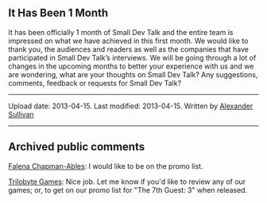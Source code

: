 ## It Has Been 1 Month

It has been officially 1 month of Small Dev Talk and the entire team is impressed on what we have achieved in this first month. We would like to thank you, the audiences and readers as well as the companies that have participated in Small Dev Talk’s interviews. We will be going through a lot of changes in the upcoming months to better your experience with us and we are wondering, what are your thoughts on Small Dev Talk? Any suggestions, comments, feedback or requests for Small Dev Talk?

---

Upload date: 2013-04-15. Last modified: 2013-04-15. Written by [Alexander Sullivan](https://twitter.com/AlexJSully)

---

## Archived public comments

[Falena Chapman-Ables](https://www.facebook.com/ZellaRosso): I would like to be on the promo list.

[Trilobyte Games](https://www.facebook.com/trilobytegames/): Nice job. Let me know if you'd like to review any of our games; or, to get on our promo list for "The 7th Guest: 3" when released.
